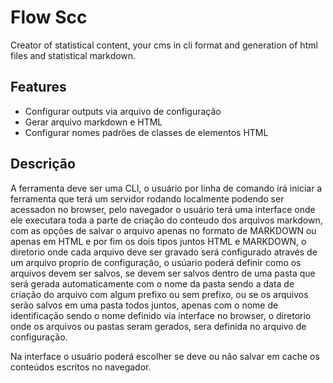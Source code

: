 # Flow Scc

Creator of statistical content, your cms in cli format and generation of html files and statistical markdown.

## Features

* Configurar outputs via arquivo de configuração
* Gerar arquivo markdown e HTML
* Configurar nomes padrões de classes de elementos HTML 

## Descrição

A ferramenta deve ser uma CLI, o usuário por linha de comando irá iniciar a ferramenta que terá um servidor rodando localmente podendo ser acessadon no browser, pelo navegador o usuário terá uma interface onde ele executara toda a parte de criação do conteudo dos arquivos markdown, com as opções de salvar o arquivo apenas no formato de MARKDOWN ou apenas em HTML e por fim os dois tipos juntos HTML e MARKDOWN, o diretorio onde cada arquivo deve ser gravado será configurado através de um arquivo proprio de configuração, o usúario poderá definir como os arquivos devem ser salvos, se devem ser salvos dentro de uma pasta que será gerada automaticamente com o nome da pasta sendo a data de criação do arquivo com algum prefixo ou sem prefixo, ou se os arquivos serão salvos em uma pasta todos juntos, apenas com o nome de identificação sendo o nome definido via interface no browser, o diretorio onde os arquivos ou pastas seram gerados, sera definida no arquivo de configuração.

Na interface o usuário poderá escolher se deve ou não salvar em cache os conteúdos escritos no navegador.